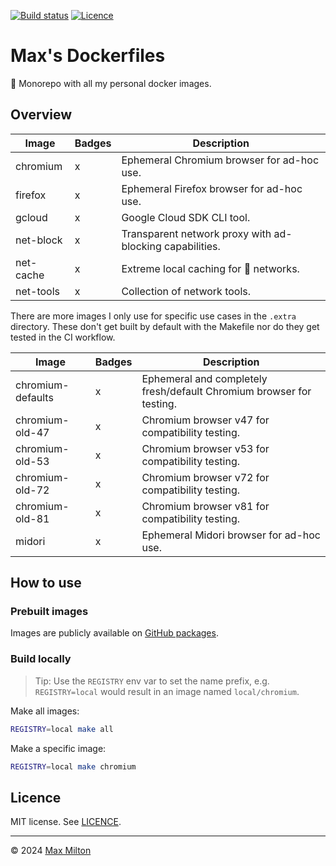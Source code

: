 [![Build status](https://img.shields.io/github/actions/workflow/status/MaxMilton/dockerfiles/ci.yml?branch=master)](https://github.com/MaxMilton/dockerfiles/actions)
[![Licence](https://img.shields.io/github/license/MaxMilton/dockerfiles.svg)](https://github.com/MaxMilton/dockerfiles/blob/master/LICENSE)

# Max's Dockerfiles

🐋 Monorepo with all my personal docker images.

## Overview

<!-- prettier-ignore -->
| Image | Badges | Description |
| --- | --- | --- |
| chromium | x | Ephemeral Chromium browser for ad-hoc use. |
| firefox | x | Ephemeral Firefox browser for ad-hoc use. |
| gcloud | x | Google Cloud SDK CLI tool. |
| net-block | x | Transparent network proxy with ad-blocking capabilities. |
| net-cache | x | Extreme local caching for 💩 networks. |
| net-tools | x | Collection of network tools. |

There are more images I only use for specific use cases in the `.extra` directory. These don't get built by default with the Makefile nor do they get tested in the CI workflow.

<!-- prettier-ignore -->
| Image | Badges | Description |
| --- | --- | --- |
| chromium-defaults | x | Ephemeral and completely fresh/default Chromium browser for testing. |
| chromium-old-47 | x | Chromium browser v47 for compatibility testing. |
| chromium-old-53 | x | Chromium browser v53 for compatibility testing. |
| chromium-old-72 | x | Chromium browser v72 for compatibility testing. |
| chromium-old-81 | x | Chromium browser v81 for compatibility testing. |
| midori | x | Ephemeral Midori browser for ad-hoc use. |

## How to use

### Prebuilt images

Images are publicly available on [GitHub packages](https://github.com/MaxMilton?tab=packages).

### Build locally

> Tip: Use the `REGISTRY` env var to set the name prefix, e.g. `REGISTRY=local` would result in an image named `local/chromium`.

Make all images:

```sh
REGISTRY=local make all
```

Make a specific image:

```sh
REGISTRY=local make chromium
```

## Licence

MIT license. See [LICENCE](https://github.com/MaxMilton/dockerfiles/blob/master/LICENCE).

---

© 2024 [Max Milton](https://maxmilton.com)
